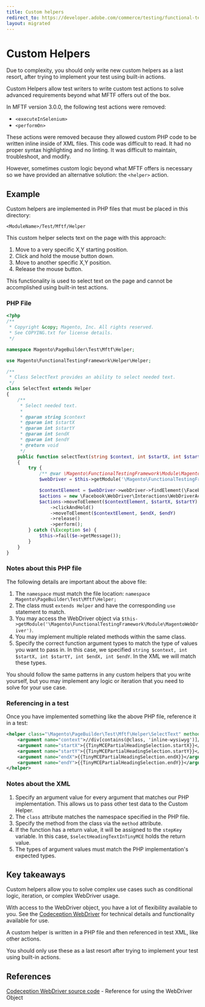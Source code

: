 ```yaml
---
title: Custom helpers
redirect_to: https://developer.adobe.com/commerce/testing/functional-testing-framework/custom-helpers/
layout: migrated
---
```


# Custom Helpers

<div class="bs-callout-warning">
Due to complexity, you should only write new custom helpers as a last resort, after trying to implement your test using built-in actions.
</div>

Custom Helpers allow test writers to write custom test actions to solve advanced requirements beyond what MFTF offers out of the box.

In MFTF version 3.0.0, the following test actions were removed:

*  `<executeInSelenium>`
*  `<performOn>`

These actions were removed because they allowed custom PHP code to be written inline inside of XML files. This code was difficult to read. It had no proper syntax highlighting and no linting. It was difficult to maintain, troubleshoot, and modify.

However, sometimes custom logic beyond what MFTF offers is necessary so we have provided an alternative solution: the `<helper>` action.

## Example

Custom helpers are implemented in PHP files that must be placed in this directory:

```text
<ModuleName>/Test/Mftf/Helper
```

This custom helper selects text on the page with this approach:

1. Move to a very specific X,Y starting position.
1. Click and hold the mouse button down.
1. Move to another specific X,Y position.
1. Release the mouse button.

This functionality is used to select text on the page and cannot be accomplished using built-in test actions.

### PHP File

```php
<?php
/**
 * Copyright &copy; Magento, Inc. All rights reserved.
 * See COPYING.txt for license details.
 */

namespace Magento\PageBuilder\Test\Mftf\Helper;

use Magento\FunctionalTestingFramework\Helper\Helper;

/**
 * Class SelectText provides an ability to select needed text.
 */
class SelectText extends Helper
{
    /**
     * Select needed text.
     *
     * @param string $context
     * @param int $startX
     * @param int $startY
     * @param int $endX
     * @param int $endY
     * @return void
     */
    public function selectText(string $context, int $startX, int $startY, int $endX, int $endY)
    {
        try {
            /** @var \Magento\FunctionalTestingFramework\Module\MagentoWebDriver $webDriver */
            $webDriver = $this->getModule('\Magento\FunctionalTestingFramework\Module\MagentoWebDriver');

            $contextElement = $webDriver->webDriver->findElement(\Facebook\WebDriver\WebDriverBy::xpath($context));
            $actions = new \Facebook\WebDriver\Interactions\WebDriverActions($webDriver->webDriver);
            $actions->moveToElement($contextElement, $startX, $startY)
                ->clickAndHold()
                ->moveToElement($contextElement, $endX, $endY)
                ->release()
                ->perform();
        } catch (\Exception $e) {
            $this->fail($e->getMessage());
        }
    }
}
```

### Notes about this PHP file

The following details are important about the above file:

1. The `namespace` must match the file location: `namespace Magento\PageBuilder\Test\Mftf\Helper;`
2. The class must `extends Helper` and have the corresponding `use` statement to match.
3. You may access the WebDriver object via `$this->getModule('\Magento\FunctionalTestingFramework\Module\MagentoWebDriver')`.
4. You may implement multiple related methods within the same class.
5. Specify the correct function argument types to match the type of values you want to pass in. In this case, we specified `string $context, int $startX, int $startY, int $endX, int $endY`. In the XML we will match these types.

You should follow the same patterns in any custom helpers that you write yourself, but you may implement any logic or iteration that you need to solve for your use case.

### Referencing in a test

Once you have implemented something like the above PHP file, reference it in a test:

```xml
<helper class="\Magento\PageBuilder\Test\Mftf\Helper\SelectText" method="selectText" stepKey="selectHeadingTextInTinyMCE">
    <argument name="context">//div[contains(@class, 'inline-wysiwyg')]//h2</argument>
    <argument name="startX">{{TinyMCEPartialHeadingSelection.startX}}</argument>
    <argument name="startY">{{TinyMCEPartialHeadingSelection.startY}}</argument>
    <argument name="endX">{{TinyMCEPartialHeadingSelection.endX}}</argument>
    <argument name="endY">{{TinyMCEPartialHeadingSelection.endY}}</argument>
</helper>
```

### Notes about the XML

1. Specify an argument value for every argument that matches our PHP implementation. This allows us to pass other test data to the Custom Helper.
1. The `class` attribute matches the namespace specified in the PHP file.
1. Specify the method from the class via the `method` attribute.
1. If the function has a return value, it will be assigned to the `stepKey` variable. In this case, `$selectHeadingTextInTinyMCE` holds the return value.
1. The types of argument values must match the PHP implementation's expected types.

## Key takeaways

Custom helpers allow you to solve complex use cases such as conditional logic, iteration, or complex WebDriver usage.

With access to the WebDriver object, you have a lot of flexibility available to you. See the [Codeception WebDriver](https://github.com/Codeception/module-webdriver/blob/master/src/Codeception/Module/WebDriver.php) for technical details and functionality available for use.

A custom helper is written in a PHP file and then referenced in test XML, like other actions.

You should only use these as a last resort after trying to implement your test using built-in actions.

## References

[Codeception WebDriver source code](https://github.com/Codeception/module-webdriver/blob/master/src/Codeception/Module/WebDriver.php) - Reference for using the WebDriver Object
